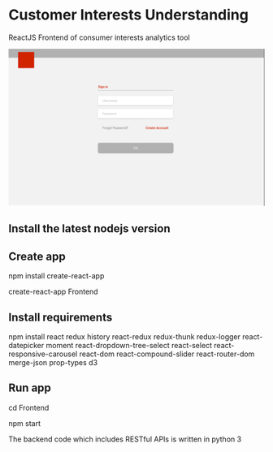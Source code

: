 # Customer Interests Understanding
ReactJS Frontend of consumer interests analytics tool


![Screenshot](image.gif)


## Install the latest nodejs version

## Create app
npm install create-react-app

create-react-app Frontend

## Install requirements

npm install react redux history react-redux redux-thunk redux-logger react-datepicker moment react-dropdown-tree-select react-select react-responsive-carousel react-dom react-compound-slider react-router-dom merge-json prop-types d3

## Run app
cd Frontend

npm start

The backend code which includes RESTful APIs is written in python 3
